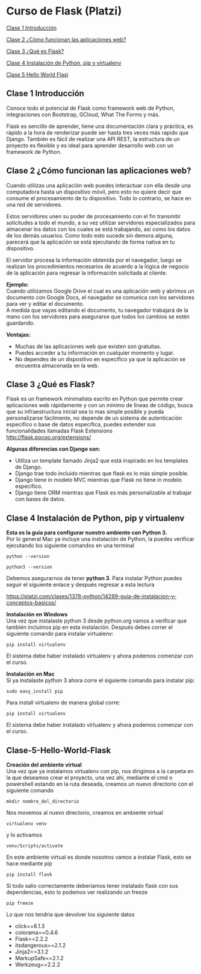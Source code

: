 # Curso de Flask (Platzi)
[Clase 1 Introducción](#Clase-1-Introducción)

[Clase 2 ¿Cómo funcionan las aplicaciones web?](#Clase-2-Cómo-funcionan-las-aplicaciones-web)

[Clase 3 ¿Qué es Flask?](#Clase-3-Qué-es-Flask)

[Clase 4 Instalación de Python, pip y virtualenv](#Clase-4-Instalación-de-Python-pip-y-virtualenv)

[Clase 5 Hello World Flasj](#Clase-5-Hello-World-Flask)

## Clase 1 Introducción
Conoce todo el potencial de Flask como framework web de Python, integraciones con Bootstrap, GCloud, What The Forms y más.

Flask es sencillo de aprender, tiene una documentación clara y práctica, es rápido a la hora de renderizar puede ser hasta tres veces más rapido que Django. También es fácil de realizar una API REST, la estructura de un proyecto es flexible y es ideal para aprender desarrollo web con un framework de Python.

## Clase 2 ¿Cómo funcionan las aplicaciones web?
Cuando utilizas una aplicación web puedes interactuar con ella desde una computadora hasta un dispositivo móvil, pero esto no quiere decir que consume el procesamiento de tu dispositivo. Todo lo contrario, se hace en una red de servidores.

Estos servidores unen su poder de procesamiento con el fin transmitir solicitudes a todo el mundo, a su vez utilizar servidores especializados para almacenar los datos con los cuales se está trabajando, así como los datos de los demás usuarios. Como todo esto sucede sin demora alguna, parecerá que la aplicación se está ejecutando de forma nativa en tu dispositivo.

El servidor procesa la información obtenida por el navegador, luego se realizan los procedimientos necesarios de acuerdo a la lógica de negocio de la aplicación para regresar la información solicitada al cliente.

**Ejemplo:**  
Cuando utilizamos Google Drive el cual es una aplicación web y abrimos un documento con Google Docs, el navegador se comunica con los servidores para ver y editar el documento.  
A medida que vayas editando el documento, tu navegador trabajará de la mano con los servidores para asegurarse que todos los cambios se estén guardando.

**Ventajas:**  
- Muchas de las aplicaciones web que existen son gratuitas.  
- Puedes acceder a tu información en cualquier momento y lugar.  
- No dependes de un dispositivo en específico ya que la aplicación se encuentra almacenada en la web.

## Clase 3 ¿Qué es Flask? 
Flask es un framework minimalista escrito en Python que permite crear aplicaciones web rápidamente y con un mínimo de líneas de código, busca que su infraestructura inicial sea lo mas simple posible y pueda personalizarse fácilmente, no depende de un sistema de autenticación especifico o base de datos especifica, puedes extender sus funcionalidades llamadas Flask Extensions http://flask.pocoo.org/extensions/

**Algunas diferencias con Django son:**  
- Utiliza un template llamado Jinja2 que está inspirado en los templates de Django.  
-	Django trae todo incluido mientras que flask es lo más simple posible.  
- Django tiene in modelo MVC mientras que Flask no tiene in modelo especifico.  
-	Django tiene ORM mientras que Flask es más personalizable al trabajar con bases de datos.

## Clase 4 Instalación de Python, pip y virtualenv
**Esta es la guía para configurar nuestro ambiente con Python 3.**  
Por lo general Mac ya incluye una instalación de Python, la puedes verificar ejecutando los siguiente comandos en una terminal
```
python --version
```
```
python3 --version
```

Debemos asegurarnos de tener **python 3**. Para instalar Python puedes seguir el siguiente enlace y después regresar a esta lectura

https://platzi.com/clases/1378-python/14289-guia-de-instalacion-y-conceptos-basicos/

**Instalación en Windows**  
Una vez que instalaste python 3 desde python.org vamos a verificar que también incluimos pip en esta instalación. Después debes correr el siguiente comando para instalar virtualenv:
```
pip install virtualenv
```

El sistema debe haber instalado virtualenv y ahora podemos comenzar con el curso.

**Instalación en Mac**  
Si ya instalaste python 3 ahora corre el siguiente comando para instalar pip:

```
sudo easy_install pip
```

Para install virtualenv de manera global corre:

```
pip install virtualenv
```

El sistema debe haber instalado virtualenv y ahora podemos comenzar con el curso.

## Clase-5-Hello-World-Flask  
**Creación del ambiente virtual**  
Una vez que ya instalamos virtualenv con pip, nos dirigimos a la carpeta en la que deseamos crear el proyecto, una vez ahi, mediante el cmd o powershell estando en la ruta deseada, creamos un nuevo directorio con el siguiente comando
```
mkdir nombre_del_directorio
```
Nos movemos al nuevo directorio, creamos en ambiente virtual
```
virtualenv venv
```
y lo activamos
```
venv/Scripts/activate
```
En este ambiente virtual es donde nosotros vamos a instalar Flask, esto se hace mediante pip
```
pip install flask
```
Si todo salio correctamente deberiamos tener instalado flask con sus dependencias, esto lo podemos ver realizando un freeze
```
pip freeze
```
Lo que nos tendria que devolver los siguiente datos  
- click==8.1.3
- colorama==0.4.6
- Flask==2.2.2
- itsdangerous==2.1.2
- Jinja2==3.1.2
- MarkupSafe==2.1.2
- Werkzeug==2.2.2





























